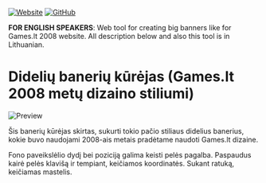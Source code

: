 [![Website](https://img.shields.io/website-up-down-green-red/https/shields.io.svg?label=my-website)](https://gameslt.github.io/Dideliu-Baneriu-Kurejas/) 
[![GitHub](https://img.shields.io/github/license/GamesLT/Dideliu-Baneriu-Kurejas.svg)](https://github.com/GamesLT/Dideliu-Baneriu-Kurejas/blob/master/LICENSE)

**FOR ENGLISH SPEAKERS**: Web tool for creating big banners like for Games.lt 2008 website. All description below and also this tool is in Lithuanian.

# Didelių banerių kūrėjas (Games.lt 2008 metų dizaino stiliumi)

![Preview](https://gameslt.github.io/Dideliu-Baneriu-Kurejas/preview.png)

Šis banerių kūrėjas skirtas, sukurti tokio pačio stiliaus didelius banerius, kokie buvo naudojami 2008-ais metais pradėtame naudoti Games.lt dizaine.

Fono paveikslėlio dydį bei poziciją galima keisti pelės pagalba. Paspaudus kairė pelės klavišą ir tempiant, keičiamos koordinatės. Sukant ratuką, keičiamas mastelis.
